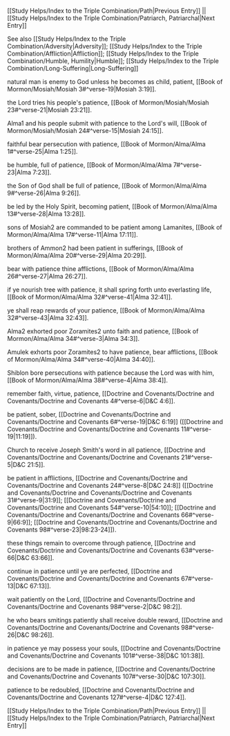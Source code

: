 [[Study Helps/Index to the Triple Combination/Path|Previous Entry]]  ||  [[Study Helps/Index to the Triple Combination/Patriarch, Patriarchal|Next Entry]]

 See also [[Study Helps/Index to the Triple Combination/Adversity|Adversity]]; [[Study Helps/Index to the Triple Combination/Affliction|Affliction]]; [[Study Helps/Index to the Triple Combination/Humble, Humility|Humble]]; [[Study Helps/Index to the Triple Combination/Long-Suffering|Long-Suffering]]

 natural man is enemy to God unless he becomes as child, patient, [[Book of Mormon/Mosiah/Mosiah 3#^verse-19|Mosiah 3:19]].

 the Lord tries his people's patience, [[Book of Mormon/Mosiah/Mosiah 23#^verse-21|Mosiah 23:21]].

 Alma1 and his people submit with patience to the Lord's will, [[Book of Mormon/Mosiah/Mosiah 24#^verse-15|Mosiah 24:15]].

 faithful bear persecution with patience, [[Book of Mormon/Alma/Alma 1#^verse-25|Alma 1:25]].

 be humble, full of patience, [[Book of Mormon/Alma/Alma 7#^verse-23|Alma 7:23]].

 the Son of God shall be full of patience, [[Book of Mormon/Alma/Alma 9#^verse-26|Alma 9:26]].

 be led by the Holy Spirit, becoming patient, [[Book of Mormon/Alma/Alma 13#^verse-28|Alma 13:28]].

 sons of Mosiah2 are commanded to be patient among Lamanites, [[Book of Mormon/Alma/Alma 17#^verse-11|Alma 17:11]].

 brothers of Ammon2 had been patient in sufferings, [[Book of Mormon/Alma/Alma 20#^verse-29|Alma 20:29]].

 bear with patience thine afflictions, [[Book of Mormon/Alma/Alma 26#^verse-27|Alma 26:27]].

 if ye nourish tree with patience, it shall spring forth unto everlasting life, [[Book of Mormon/Alma/Alma 32#^verse-41|Alma 32:41]].

 ye shall reap rewards of your patience, [[Book of Mormon/Alma/Alma 32#^verse-43|Alma 32:43]].

 Alma2 exhorted poor Zoramites2 unto faith and patience, [[Book of Mormon/Alma/Alma 34#^verse-3|Alma 34:3]].

 Amulek exhorts poor Zoramites2 to have patience, bear afflictions, [[Book of Mormon/Alma/Alma 34#^verse-40|Alma 34:40]].

 Shiblon bore persecutions with patience because the Lord was with him, [[Book of Mormon/Alma/Alma 38#^verse-4|Alma 38:4]].

 remember faith, virtue, patience, [[Doctrine and Covenants/Doctrine and Covenants/Doctrine and Covenants 4#^verse-6|D&C 4:6]].

 be patient, sober, [[Doctrine and Covenants/Doctrine and Covenants/Doctrine and Covenants 6#^verse-19|D&C 6:19]] ([[Doctrine and Covenants/Doctrine and Covenants/Doctrine and Covenants 11#^verse-19|11:19]]).

 Church to receive Joseph Smith's word in all patience, [[Doctrine and Covenants/Doctrine and Covenants/Doctrine and Covenants 21#^verse-5|D&C 21:5]].

 be patient in afflictions, [[Doctrine and Covenants/Doctrine and Covenants/Doctrine and Covenants 24#^verse-8|D&C 24:8]] ([[Doctrine and Covenants/Doctrine and Covenants/Doctrine and Covenants 31#^verse-9|31:9]]; [[Doctrine and Covenants/Doctrine and Covenants/Doctrine and Covenants 54#^verse-10|54:10]]; [[Doctrine and Covenants/Doctrine and Covenants/Doctrine and Covenants 66#^verse-9|66:9]]; [[Doctrine and Covenants/Doctrine and Covenants/Doctrine and Covenants 98#^verse-23|98:23-24]]).

 these things remain to overcome through patience, [[Doctrine and Covenants/Doctrine and Covenants/Doctrine and Covenants 63#^verse-66|D&C 63:66]].

 continue in patience until ye are perfected, [[Doctrine and Covenants/Doctrine and Covenants/Doctrine and Covenants 67#^verse-13|D&C 67:13]].

 wait patiently on the Lord, [[Doctrine and Covenants/Doctrine and Covenants/Doctrine and Covenants 98#^verse-2|D&C 98:2]].

 he who bears smitings patiently shall receive double reward, [[Doctrine and Covenants/Doctrine and Covenants/Doctrine and Covenants 98#^verse-26|D&C 98:26]].

 in patience ye may possess your souls, [[Doctrine and Covenants/Doctrine and Covenants/Doctrine and Covenants 101#^verse-38|D&C 101:38]].

 decisions are to be made in patience, [[Doctrine and Covenants/Doctrine and Covenants/Doctrine and Covenants 107#^verse-30|D&C 107:30]].

 patience to be redoubled, [[Doctrine and Covenants/Doctrine and Covenants/Doctrine and Covenants 127#^verse-4|D&C 127:4]].

[[Study Helps/Index to the Triple Combination/Path|Previous Entry]]  ||  [[Study Helps/Index to the Triple Combination/Patriarch, Patriarchal|Next Entry]]